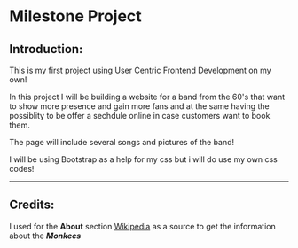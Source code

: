 # Milestone Project

## Introduction:

This is my first project using User Centric Frontend Development on my own!

In this project I will be building a website for a band from the 60's that want to show more presence and gain more fans and at the same having the possiblity to be offer a sechdule online in case 
customers want to book them. 

The page will include several songs and pictures of the band!

I will be using Bootstrap as a help for my css but i will do use my own css codes!






















---


## Credits: 

I used for the **About** section [Wikipedia](https://www.wikipedia.org/) as a source to get the information about the **_Monkees_**